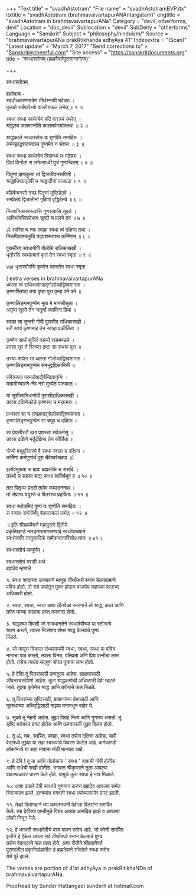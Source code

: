 +++
"Text title" = "svadhAstotram"
"File name" = "svadhAstotramBVP.itx"
itxtitle = "svadhAstotram (brahmavaivartapurANAntargatam)"
engtitle = "svadhAstotram in brahmavaivartapurANa"
Category = "devii, otherforms, devI"
Location = "doc_devii"
Sublocation = "devii"
SubDeity = "otherforms"
Language = "Sanskrit"
Subject = "philosophy/hinduism/"
Source = "brahmavaivartapurANa prakRtikhanda adhyAya 41"
Indexextra = "(Scan)"
"Latest update" = "March 7, 2017"
"Send corrections to" = "Sanskrit@cheerful.com"
"Site access" = "https://sanskritdocuments.org"
title = "स्वधास्तोत्रम् (ब्रह्मवैवर्तपुराणान्तर्गतम्)"

+++
  
 स्वधास्तोत्रम्   
  
ब्रह्मोवाच -  
स्वधोच्चारणमात्रेण तीर्थस्नायी भवेन्नरः ।  
मुच्यते सर्वपापेभ्यो वाजपेयफलं लभेत् ॥ १ ॥  
  
स्वधा स्वधा स्वधेत्येवं यदि वारत्रयं स्मरेत् ।  
श्राद्धस्य फलमाप्नोति कालतर्पणयोस्तथा ॥ २ ॥  
  
श्राद्धकाले स्वधास्तोत्रं यः शृणोति समाहितः ।  
लभेच्छ्राद्धशतानाञ्च पुण्यमेव न संशयः ॥ ३ ॥  
  
स्वधा स्वधा स्वधेत्येवं त्रिसन्ध्यं यः पठेन्नरः ।  
प्रियां विनीतां स लभेत्साध्वीं पुत्रं गुणान्वितम् ॥ ४ ॥  
  
पितॄणां प्राणतुल्या त्वं द्विजजीवनरूपिणी ।  
श्राद्धाधिष्ठातृदेवी च श्राद्धादीनां फलप्रदा ॥ ५ ॥  
  
बहिर्मन्मनसो गच्छ पितॄणां तुष्टिहेतवे ।  
सम्प्रीतये द्विजातीनां गृहिणां वृद्धिहेतवे ॥ ६ ॥  
  
नित्यानित्यस्वरूपासि गुणरूपासि सुव्रते ।  
आविर्भावस्तिरोभावः सृष्टौ च प्रलये तव ॥ ७ ॥  
  
ॐ स्वस्ति च नमः स्वाहा स्वधा त्वं दक्षिणा तथा ।  
निरूपिताश्चतुर्वेदे षट्प्रशस्ताश्च कर्मिणाम् ॥ ८ ॥  
  
पुरासीत्त्वं स्वधागोपी गोलोके राधिकासखी ।  
धृतोरसि स्वधात्मानं कृतं तेन स्वधा स्मृता ॥ ९ ॥  
  
 var  धृतास्वोरसि कृष्णेन यतस्तेन स्वधा स्मृता  
  
( extra verses in brahmavaivartapurANa   
ध्वस्ता त्वं राधिकाशापाद्गोलोकाद्विश्वमागता ।  
कृष्णाश्लिष्टा तया दृष्टा पुरा वृन्दा वने वने ॥  
  
कृष्णालिङ्गनपुण्येन भूता मे मानसीसुता ।  
अतृप्त सुरते तेन चतुर्णां स्वामिनां प्रिया ॥  
  
स्वाहा सा सुन्दरी गोपी पुरासीद् राधिकासखी ।  
रतौ स्वयं कृष्णमाह तेन स्वाहा प्रकीर्तिता ॥  
  
कृष्णेन सार्धं सुचिरं वसन्ते रासमण्डले ।  
प्रमत्ता सुर ते श्लिष्टा दृष्टा सा राधया पुरा ॥  
  
तस्याः शापेन सा ध्वस्ता गोलोकाद्विश्वमागता ।  
कृष्णालिङ्गनपुण्येन समभूद्वह्निकामिनी ॥  
  
पवित्ररूपा परमादेवाद्यैर्वन्दितानृभिः ।  
यन्नामोच्चारणे-नैव  नरो मुच्येत पातकात् ॥  
  
या सुशीलाभिधागोपी पुरासीद्राधिकासखी ।  
उवास दक्षिणेक्रोडे कृष्णस्य च महात्मनः ॥  
  
प्रध्वस्ता सा च तच्छापाद्गोलोकाद्विश्वमागता ।  
कृष्णालिङ्गनपुण्येन सा बभूव च दक्षिणा ॥  
  
सा प्रेयसीरतौ दक्षा प्रशस्ता सर्वकर्मसु ।  
उवास दक्षिणे भर्तुर्दक्षिणा तेन कीर्तिता ॥  
  
गोप्यो बभूवुस्तिस्रो वै स्वधा स्वाहा च दक्षिणा ।  
कर्मिणां कर्मपूर्णार्थं पुरा चैवेश्वरेच्छया ॥)  
  
इत्येवमुक्त्वा स ब्रह्मा ब्रह्मलोके च संसदि ।  
तस्थौ च सहसा सद्यः स्वधा साविर्बभूव ह ॥ १० ॥  
  
तदा पितृभ्यः प्रददौ तामेव कमलाननाम् ।  
तां संप्राप्य ययुस्ते च पितरश्च प्रहर्षिताः ॥ ११ ॥  
  
स्वधा स्तोत्रमिदं पुण्यं यः शृणोति समाहितः ।  
स स्नातः सर्वतीर्थेषु वेदपाठफलं लभेत् ॥ १२ ॥  
  
॥ इति श्रीब्रह्मवैवर्त्ते महापुराणे द्वितीये  
प्रकृतिखण्डे नारदनारायणसण्वादे स्वधोपाख्याने  
स्वधोत्पत्ति तत्पूजादिकं नामैकचत्वारिंशोऽध्यायः ॥ ४१॥  
  
स्वधास्तोत्रं सम्पूर्णम् ।  
  
स्वधास्तोत्रं मराठी अर्थ  
ब्रह्मदेव म्हणाले  
  
१. स्वधा शब्दाच्या उच्चाराने माणूस तीर्थांमध्ये स्नान केल्याप्रमाणे  
पवित्र होतो. तो सर्व पापांतून मुक्त होऊन वाजपेय यज्ञाच्या फलाचा  
अधिकारी होतो.  
  
२. स्वधा, स्वधा, स्वधा अशा तीनवेळा स्मरणाने तो श्राद्ध, काल आणि  
तर्पण यांच्या फलाचा प्राप्त करणारा होतो.  
  
३. श्राद्धाच्या दिवशी जो सावधानतेने स्वधादेवीच्या या स्तोत्राचे  
श्रवण करतो, त्याला निःसंशय शंभर श्राद्ध केल्याचे पुण्य  
मिळते.  
  
४. जो माणूस त्रिकाल संध्यासमयी स्वधा, स्वधा, स्वधा या पवित्र  
नामाचा पाठ करतो, त्याला विनम्र, पतिव्रता अणि प्रिय पत्नीचा लाभ  
होतो. तसेच त्याला सद्गुण संपन्न पुत्राचा लाभ होतो.  
  
५. हे देवि! तूं पितरांसाठी प्राणतुल्य आहेस. ब्राह्मणांसाठी  
जीवनस्वरूपिणी आहेस. तूला श्राद्धकर्माची अधिष्ठात्री देवी म्हटले  
जाते. तुझ्या कृपेनेच श्राद्ध आणि तर्पणाचे फल मिळते.  
  
६. तू पितरांच्या तुष्टिसाठी, ब्राह्मणांच्या प्रेमासाठी आणि  
गृहस्थांच्या अभिवृद्धिसाठी माझ्या मनामधून बाहेर ये.  
  
७. सुव्रते तू नेहमी आहेस. तुझा विग्रह नित्य आणि गुणमय असतो. तूं  
सृष्टि बरोबरच प्रगट होतेस आणि प्रलयकाली तुझा विलय होतो.  
  
८. तु ॐ, नमः, स्वस्ति, स्वाहा, स्वधा तसेच दक्षिणा आहेस. चारी  
वेदांमध्ये तुझ्या या सहा स्वरूपांचे विवरण केलेले आहे. कर्मकाण्डी  
लोकांमध्ये या सहा नावाना मोठी मान्यता आहे.  
  
९. हे देवि ! तू या आधि गोलोकांत ' स्वधा ' नावाची गोपी होतीस  
आणि राधेची सखी होतीस. भगवान श्रीकृष्णाने तुला आपल्या  
वक्षःस्थळावर धारण केले होते. यामुळे तुला स्वधा हे नाव मिळाले.  
  
१०. अशा प्रकारे देवी स्वधाचे गुणगान करुन ब्रह्मदेव आपल्या सभेंत  
विराजमान झाले. इतक्यांत भगवती स्वधा त्यांच्यासमोर प्रगट झाली.  
  
११. तेव्हां पितामहाने त्या कमलनयनी देवीला पितरांना समर्पित  
केले. त्या देवीच्या प्राप्तीमुळे पितर अत्यंत आनंदित झाले व आपल्या  
लोकी निघून गेले.  
  
१२. हे भगवती स्वधादेवीचे परम पावन स्तोत्र आहे. जो कोणी समर्पित  
वृत्तीने हे ऐकेल त्याला सर्व तीर्थांमध्ये स्नान केल्याचे पुण्य  
तसेच वेदपाठाचे फल प्राप्त होते.  अशा रीतीने श्रीब्रह्मवैवर्त  
पुराणांतील प्रकृतीखंडांतील हे ब्रह्मदेवाने रचिलेले स्वधा स्तोत्र  
येथे पुरे झाले.  
  
  
The verses are portion of 41st adhyAya in prakRitikhaNDa of brahmavaivartapurANa.  
  
Proofread by Sunder Hattangadi sunderh at hotmail.com  
  
